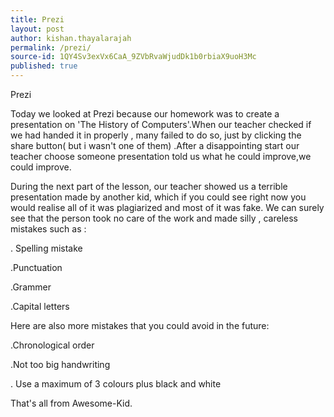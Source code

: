 ```yaml
---
title: Prezi
layout: post
author: kishan.thayalarajah
permalink: /prezi/
source-id: 1QY4Sv3exVx6CaA_9ZVbRvaWjudDk1b0rbiaX9uoH3Mc
published: true
---
```

Prezi

Today we looked at Prezi because our homework was to create a presentation on 'The History of Computers'.When our teacher checked if we had handed it in properly , many failed to do so, just by clicking the share button( but i wasn't one of them) .After a disappointing start our teacher choose someone presentation told us what  he could improve,we could improve.

During the next part of the lesson, our teacher showed us a terrible presentation made by another kid, which if you could see right now you would realise all of it was plagiarized and most of it was fake. We can surely see that the person took no care of the work and made silly , careless mistakes such as :

. Spelling mistake

.Punctuation

.Grammer

.Capital letters

Here are also more mistakes that you could avoid in the future:

.Chronological order

.Not too big handwriting

. Use a maximum of 3 colours plus  black and white

That's all from Awesome-Kid.

 

